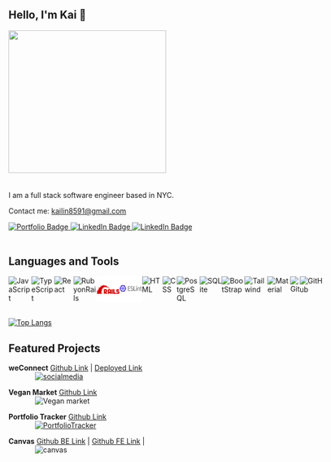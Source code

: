 ## Hello, I'm Kai 👋

<img width="310px" height="280px" src="https://media.tenor.com/zY5olcaT1T0AAAAi/diegodrawsart-women-and-girls-in-science.gif" />

######
I am a full stack software engineer based in NYC.

Contact me: kailin8591@gmail.com

<div id="badges">
  <a href="https://kailin168.github.io/Kai-page/">
    <img
      src="https://custom-icon-badges.demolab.com/badge/-Portfolio%20Website-blue?style=for-the-badge&logoColor=white&logo=repo"
      alt="Portfolio Badge"
    />
  </a>
  <a href="https://www.linkedin.com/in/kailin0/">
    <img
      src="https://img.shields.io/badge/LinkedIn-blue?style=for-the-badge&logo=linkedin&logoColor=white"
      alt="LinkedIn Badge" />
  </a>
  <a href="https://medium.com/@kailin8591">
    <img
      src="https://custom-icon-badges.demolab.com/badge/-Blog-blue?style=for-the-badge&logo=comment-discussion&logoColor=white"
      alt="LinkedIn Badge" />
  </a>
</div>

<br/>

## Languages and Tools
<div style="display:flex;flex-direction:row;">
  <img alt="JavaScript" width="45px" src="https://cdn.jsdelivr.net/gh/devicons/devicon/icons/javascript/javascript-plain.svg" />
  <img alt="TypeScript" width="45px" src="https://cdn.jsdelivr.net/gh/devicons/devicon/icons/typescript/typescript-plain.svg" />
  <img alt="React" width="45px" src="https://cdn.jsdelivr.net/gh/devicons/devicon/icons/react/react-original-wordmark.svg" />
  <img alt="RubyonRails" width="45px" src="https://cdn.jsdelivr.net/gh/devicons/devicon/icons/ruby/ruby-plain-wordmark.svg" />
  <img alt="Ruby" width="45px" src="https://raw.githubusercontent.com/devicons/devicon/master/icons/rails/rails-plain-wordmark.svg" />
  <img alt="ESLint" width="45px" src="https://raw.githubusercontent.com/devicons/devicon/master/icons/eslint/eslint-original-wordmark.svg" />
  <img alt="HTML" width="45px" src="https://cdn.jsdelivr.net/gh/devicons/devicon/icons/html5/html5-plain.svg" />
  <img alt="CSS" width="45px" src="https://cdn.jsdelivr.net/gh/devicons/devicon/icons/css3/css3-plain.svg" />
  <img alt="PostgreSQL" width="45px" src="https://cdn.jsdelivr.net/gh/devicons/devicon/icons/postgresql/postgresql-plain-wordmark.svg" />
  <img alt="SQLite" width="45px" src="https://cdn.jsdelivr.net/gh/devicons/devicon/icons/sqlite/sqlite-original.svg" />
  <img alt="BootStrap" width="45px" src="https://cdn.jsdelivr.net/gh/devicons/devicon/icons/bootstrap/bootstrap-plain.svg" />
  <img alt="Tailwind" width="45px" src="https://cdn.jsdelivr.net/gh/devicons/devicon/icons/tailwindcss/tailwindcss-plain.svg" />
  <img alt="Material" width="45px" src="https://cdn.jsdelivr.net/gh/devicons/devicon/icons/materialui/materialui-original.svg" />
  <img alt="Git" width="45px" src="https://cdn.jsdelivr.net/gh/devicons/devicon/icons/git/git-plain-wordmark.svg" />
  <img alt="GitHub" width="45px" src="https://cdn.jsdelivr.net/gh/devicons/devicon/icons/github/github-original.svg" />
</div>

<br/>

[![Top Langs](https://github-readme-stats.vercel.app/api/top-langs/?username=Kailin168&layout=compact&theme=merko)](https://github.com/anuraghazra/github-readme-stats)


## Featured Projects

**weConnect**
[Github Link](https://github.com/Kailin168/socialMedia) | [Deployed Link](http://ec2-54-210-65-11.compute-1.amazonaws.com/)
<br/>
[<img style="display: block; margin: 0 auto;" alt="socialmedia" width="400px" src="https://user-images.githubusercontent.com/103536761/224435497-ce542d07-42b7-467b-a5d3-0649bbec05a2.png" />](http://54.152.24.233:4000/home)

**Vegan Market**
[Github Link](https://github.com/Kailin168/e-commerce)
<br/>
<img style="display: block; margin: 0 auto;" alt="Vegan market" width="400px" src="https://user-images.githubusercontent.com/103536761/224436503-0294324b-077a-4269-9e60-14762edba2fc.png" />

**Portfolio Tracker**
[Github Link](https://github.com/Kailin168/Portfolio-Tracker-)
<br/>
[<img style="display: block; margin: 0 auto;" alt="PortfolioTracker" width="400px" src="https://user-images.githubusercontent.com/104730743/199075182-af3b80b1-470b-4735-8855-91d4d0892dee.png" />](https://www.youtube.com/watch?v=juVxJYn8nlE&ab_channel=WillieShi)

**Canvas**
[Github BE Link](https://github.com/Kailin168/CanvasProjectBE) | [Github FE Link](https://github.com/Kailin168/CanvasProjectFE) |
<br/>
<img style="display: block; margin: 0 auto;" alt="canvas" width="400px" src="https://user-images.githubusercontent.com/103536761/224437829-c0db1c0e-d99c-42b3-b798-6d02a0840c56.png" />
